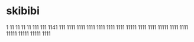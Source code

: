 # skibibi
1
11
11
11
11
111
111
1141
111
1111
1111
1111
1111
1111
1111
11111
1111
1111
11111
1111
1111
11111
11111
11111
1111
